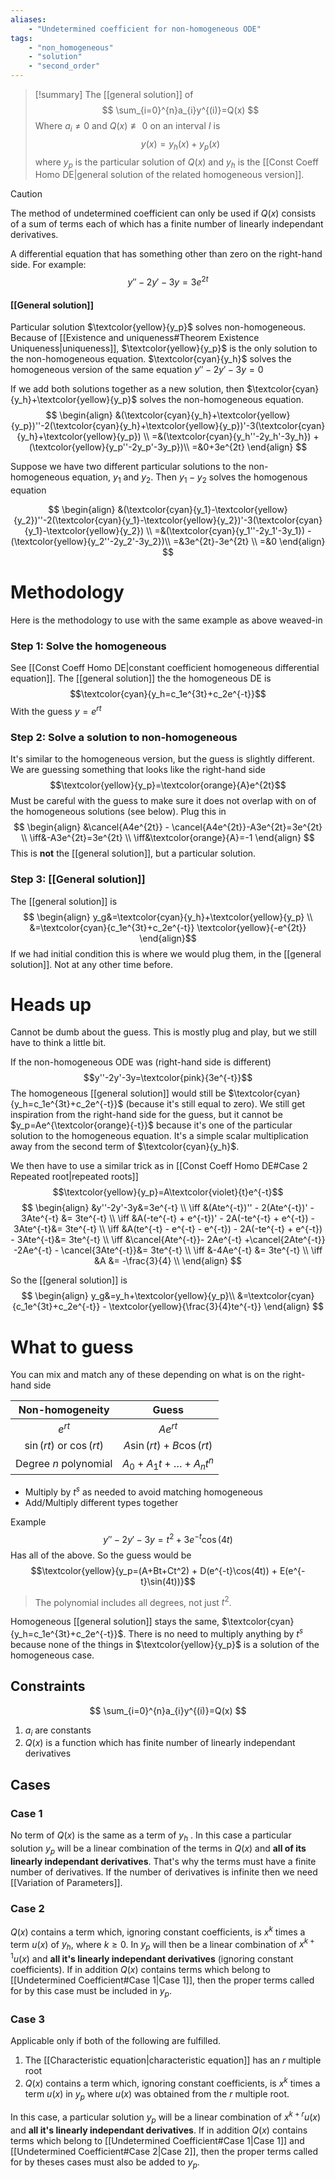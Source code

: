 ```yaml
---
aliases:
    - "Undetermined coefficient for non-homogeneous ODE"
tags:
    - "non_homogeneous"
    - "solution"
    - "second_order"
---
```


> [!summary]
> The [[general solution]] of
> $$
> \sum_{i=0}^{n}a_{i}y^{(i)}=Q(x)
> $$
> Where $a_i\neq 0$ and $Q(x) \not\equiv 0$ on an interval $I$ is
> $$y(x)=y_h(x)+y_p(x)$$
> where $y_p$ is the particular solution of $Q(x)$ and $y_h$ is the [[Const Coeff Homo DE|general solution of the related homogeneous version]]. 


> [!Caution]
> The method of undetermined coefficient can only be used if $Q(x)$ consists of a sum of terms each of which has a finite number of linearly independant derivatives. 

A differential equation that has something other than zero on the right-hand side. For example:
$$y''-2y'-3y=3e^{2t}$$
#### [[General solution]]

Particular solution $\textcolor{yellow}{y_p}$ solves non-homogeneous. Because of [[Existence and uniqueness#Theorem Existence Uniqueness|uniqueness]], $\textcolor{yellow}{y_p}$ is the only solution to the non-homogeneous equation. 
$\textcolor{cyan}{y_h}$ solves the homogeneous version of the same equation $y''-2y'-3y=0$

If we add both solutions together as a new solution, then $\textcolor{cyan}{y_h}+\textcolor{yellow}{y_p}$ solves the non-homogeneous equation.
$$
\begin{align}
&(\textcolor{cyan}{y_h}+\textcolor{yellow}{y_p})''-2(\textcolor{cyan}{y_h}+\textcolor{yellow}{y_p})'-3(\textcolor{cyan}{y_h}+\textcolor{yellow}{y_p}) \\
=&(\textcolor{cyan}{y_h''-2y_h'-3y_h}) + (\textcolor{yellow}{y_p''-2y_p'-3y_p})\\
=&0+3e^{2t}
\end{align}
$$

Suppose we have two different particular solutions to the non-homogeneous equation, $y_1$ and $y_2$. Then $y_1-y_2$ solves the homogenous equation

$$
\begin{align}
&(\textcolor{cyan}{y_1}-\textcolor{yellow}{y_2})''-2(\textcolor{cyan}{y_1}-\textcolor{yellow}{y_2})'-3(\textcolor{cyan}{y_1}-\textcolor{yellow}{y_2}) \\
=&(\textcolor{cyan}{y_1''-2y_1'-3y_1}) - (\textcolor{yellow}{y_2''-2y_2'-3y_2})\\
=&3e^{2t}-3e^{2t} \\
=&0
\end{align}
$$

# Methodology
Here is the methodology to use with the same example as above weaved-in

### Step 1: Solve the homogeneous
See [[Const Coeff Homo DE|constant coefficient homogeneous differential equation]]. The [[general solution]] the the homogeneous DE is
$$\textcolor{cyan}{y_h=c_1e^{3t}+c_2e^{-t}}$$
With the guess $y=e^{rt}$

### Step 2: Solve a solution to non-homogeneous
It's similar to the homogeneous version, but the guess is slightly different. We are guessing something that looks like the right-hand side
$$\textcolor{yellow}{y_p}=\textcolor{orange}{A}e^{2t}$$
Must be careful with the guess to make sure it does not overlap with on of the homogeneous solutions (see below). Plug this in
$$
\begin{align}
&\cancel{A4e^{2t}} - \cancel{A4e^{2t}}-A3e^{2t}=3e^{2t} \\
\iff&-A3e^{2t}=3e^{2t} \\
\iff&\textcolor{orange}{A}=-1
\end{align}
$$
This is **not** the [[general solution]], but a particular solution.

### Step 3: [[General solution]]
The [[general solution]] is 
$$
\begin{align}
y_g&=\textcolor{cyan}{y_h}+\textcolor{yellow}{y_p} \\
&=\textcolor{cyan}{c_1e^{3t}+c_2e^{-t}} \textcolor{yellow}{-e^{2t}}
\end{align}$$
If we had initial condition this is where we would plug them, in the [[general solution]]. Not at any other time before.

# Heads up
Cannot be dumb about the guess. This is mostly plug and play, but we still have to think a little bit.

If the non-homogeneous ODE was (right-hand side is different)
$$y''-2y'-3y=\textcolor{pink}{3e^{-t}}$$
The homogeneous [[general solution]] would still be $\textcolor{cyan}{y_h=c_1e^{3t}+c_2e^{-t}}$ (because it's still equal to zero). We still get inspiration from the right-hand side for the guess, but it cannot be $y_p=Ae^{\textcolor{orange}{-t}}$  because it's one of the particular solution to the homogeneous equation. It's a simple scalar multiplication away from the second term of $\textcolor{cyan}{y_h}$.

We then have to use a similar trick as in [[Const Coeff Homo DE#Case 2 Repeated root|repeated roots]]
$$\textcolor{yellow}{y_p}=A\textcolor{violet}{t}e^{-t}$$
$$
\begin{align}
&y''-2y'-3y&=3e^{-t} \\
\iff &(Ate^{-t})'' - 2(Ate^{-t})' - 3Ate^{-t} &= 3te^{-t} \\
\iff &A(-te^{-t} + e^{-t})' - 2A(-te^{-t} + e^{-t}) - 3Ate^{-t}&= 3te^{-t} \\
\iff &A(te^{-t} - e^{-t} - e^{-t}) - 2A(-te^{-t} + e^{-t}) - 3Ate^{-t}&= 3te^{-t} \\
\iff &\cancel{Ate^{-t}}- 2Ae^{-t} +\cancel{2Ate^{-t}} -2Ae^{-t} - \cancel{3Ate^{-t}}&= 3te^{-t} \\
\iff &-4Ae^{-t} &= 3te^{-t} \\
\iff &A &= -\frac{3}{4} \\
\end{align}
$$

So the [[general solution]] is 
$$
\begin{align}
y_g&=y_h+\textcolor{yellow}{y_p}\\
&=\textcolor{cyan}{c_1e^{3t}+c_2e^{-t}} - \textcolor{yellow}{\frac{3}{4}te^{-t}} 
\end{align}
$$


# What to guess
You can mix and match any of these depending on what is on the right-hand side

| Non-homogeneity | Guess |
|:---:|:---:|
| $e^{rt}$ | $Ae^{rt}$ |
| $\sin(rt)$ or $\cos(rt)$ | $A\sin(rt) + B\cos(rt)$ |
| Degree $n$ polynomial | $A_0 + A_1t + \ldots + A_nt^n$ |

- Multiply by $t^s$ as needed to avoid matching homogeneous
- Add/Multiply different types together

Example
$$y''-2y'-3y=t^2 + 3e^{-t}\cos(4t)$$
Has all of the above. So the guess would be
$$\textcolor{yellow}{y_p=(A+Bt+Ct^2) + D(e^{-t}\cos(4t)) + E(e^{-t}\sin(4t))}$$
>The polynomial includes all degrees, not just $t^2$.

Homogeneous [[general solution]] stays the same, $\textcolor{cyan}{y_h=c_1e^{3t}+c_2e^{-t}}$. There is no need to multiply anything by $t^s$ because none of the things in $\textcolor{yellow}{y_p}$ is a solution of the homogeneous case.

## Constraints
$$
\sum_{i=0}^{n}a_{i}y^{(i)}=Q(x)
$$
1. $a_i$ are constants
2. $Q(x)$ is a function which has finite number of linearly independant derivatives

## Cases

### Case 1
No term of $Q(x)$ is the same as a term of $y_h$ . In this case a particular solution $y_p$ will be a linear combination of the terms in $Q(x)$ and **all of its linearly independant derivatives**. That's why the terms must have a finite number of derivatives. If the number of derivatives is infinite then we need [[Variation of Parameters]].

### Case 2
$Q(x)$ contains a term which, ignoring constant coefficients, is $x^k$ times a term $u(x)$ of $y_h$, where $k \geq 0$. In $y_p$ will then be a linear combination of $x^{k+1}u(x)$ and **all it's linearly independant derivatives** (ignoring constant coefficients). If in addition $Q(x)$ contains terms which belong to [[Undetermined Coefficient#Case 1|Case 1]], then the proper terms called for by this case must be included in $y_p$.

### Case 3
Applicable only if both of the following are fulfilled. 

1. The [[Characteristic equation|characteristic equation]] has an $r$ multiple root
2. $Q(x)$ contains a term which, ignoring constant coefficients, is $x^k$ times a term $u(x)$ in $y_p$ where $u(x)$ was obtained from the $r$ multiple root. 

In this case, a particular solution $y_p$ will be a linear combination of $x^{k+r}u(x)$ and **all it's linearly independant derivatives**. If in addition $Q(x)$ contains terms which belong to [[Undetermined Coefficient#Case 1|Case 1]] and [[Undetermined Coefficient#Case 2|Case 2]], then the proper terms called for by theses cases must also be added to $y_p$.
